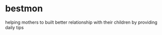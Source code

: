 # bestmon
helping mothers to built better relationship with their children
 by providing daily tips
